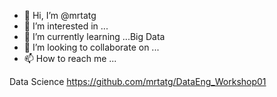 - 👋 Hi, I’m @mrtatg
- 👀 I’m interested in ...
- 🌱 I’m currently learning ...Big Data
- 💞️ I’m looking to collaborate on ...
- 📫 How to reach me ...

Data Science
https://github.com/mrtatg/DataEng_Workshop01

<!---
mrtatg/mrtatg is a ✨ special ✨ repository because its `README.md` (this file) appears on your GitHub profile.
You can click the Preview link to take a look at your changes.
--->
